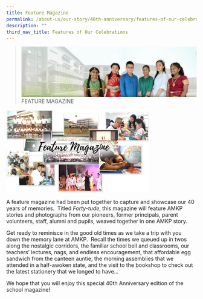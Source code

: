 ```yaml
---
title: Feature Magazine
permalink: /about-us/our-story/40th-anniversary/features-of-our-celebrations/feature-magazine/
description: ""
third_nav_title: Features of Our Celebrations
---
```

> ![](/images/About%20Us/banner2-with%20bg.jpg)
>FEATURE MAGAZINE


<img src="/images/About%20Us/40th%20Anniversary/FeatureMag.png"  
     style="width:75%">


A feature magazine had been put together to capture and showcase our 40 years of memories.  Titled _Forty-tude_, this magazine will feature AMKP stories and photographs from our pioneers, former principals, parent volunteers, staff, alumni and pupils, weaved together in one AMKP story.

Get ready to reminisce in the good old times as we take a trip with you down the memory lane at AMKP.  Recall the times we queued up in twos along the nostalgic corridors, the familiar school bell and classrooms, our teachers’ lectures, nags, and endless encouragement, that affordable egg sandwich from the canteen auntie, the morning assemblies that we attended in a half-awoken state, and the visit to the bookshop to check out the latest stationery that we longed to have…

We hope that you will enjoy this special 40th Anniversary edition of the school magazine!